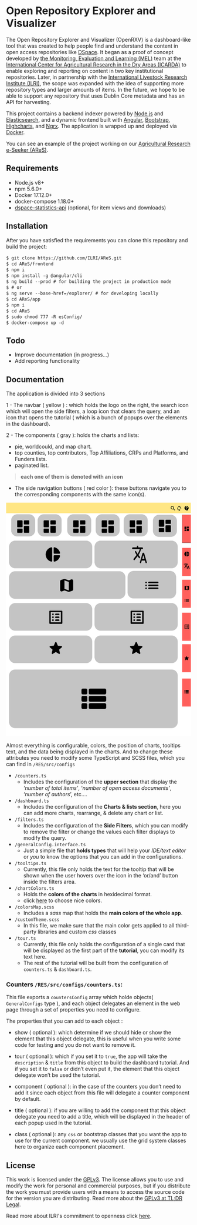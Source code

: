 # Open Repository Explorer and Visualizer

The Open Repository Explorer and Visualizer (OpenRXV) is a dashboard-like tool that was created to help people find and understand the content in open access repositories like [DSpace](https://duraspace.org/dspace). It began as a proof of concept developed by [the Monitoring, Evaluation and Learning (MEL)](https://mel.cgiar.org) team at the [International Center for Agricultural Research in the Dry Areas (ICARDA)](https://www.icarda.org) to enable exploring and reporting on content in two key institutional repositories. Later, in partnership with the [International Livestock Research Institute (ILRI)](https://www.ilri.org), the scope was expanded with the idea of supporting more repository types and larger amounts of items. In the future, we hope to be able to support any repository that uses Dublin Core metadata and has an API for harvesting.

This project contains a backend indexer powered by [Node.js](https://nodejs.org/) and [Elasticsearch](https://www.elastic.co), and a dynamic frontend built with [Angular](https://angular.io), [Bootstrap](https://getbootstrap.com), [Highcharts](https://www.highcharts.com/), and [Ngrx](https://ngrx.io/). The application is wrapped up and deployed via [Docker](https://www.docker.com/).

You can see an example of the project working on our [Agricultural Research e-Seeker (AReS)](https://cgspace.cgiar.org/explorer/).

## Requirements

- Node.js v8+
- npm 5.6.0+
- Docker 17.12.0+
- docker-compose 1.18.0+
- [dspace-statistics-api](https://github.com/ilri/dspace-statistics-api) (optional, for item views and downloads)

## Installation

After you have satisfied the requirements you can clone this repository and build the project:

```console
$ git clone https://github.com/ILRI/AReS.git
$ cd AReS/frontend
$ npm i
$ npm install -g @angular/cli
$ ng build --prod # for building the project in production mode
$ # or
$ ng serve --base-href=/explorer/ # for developing locally
$ cd AReS/app
$ npm i
$ cd AReS
$ sudo chmod 777 -R esConfig/
$ docker-compose up -d
```

## Todo

- Improve documentation (in progress...)
- Add reporting functionality

## Documentation
The application is divided into 3 sections

1 - The navbar ( yellow ) : which holds the logo on the right, the search icon which will open the side filters, a loop icon that clears the query, and an icon that opens the tutorial ( which is a bunch of popups over the elements in the dashboard).

2 - The components ( gray ):  holds the charts and lists: 
- pie, worldcould, and map chart.
- top counties, top contributors, Top Affiliations, CRPs and Platforms, and Funders lists.
- paginated list.

> **each one of them is denoted with an icon**

- The side navigation buttons ( red color ): these buttons navigate you to the corresponding components with the same icon(s).

![App structure image](docs/images/app-struct.png)

Almost everything is configurable, colors, the position of charts, tooltips text, and the data being displayed in the charts.
And to change these attributes you need to modify some TypeScript and SCSS files, which you can find in
`/RES/src/configs`
- `/counters.ts` 
	- Includes the configuration of the **upper section** that display the ‘*number of total items’*, ‘*number of open access documents’*, ‘*number of authors*’, etc.…
- `/dashboard.ts`
	- Includes the configuration of the **Charts & lists section**, here you can add more charts, rearrange, & delete any chart or list.
- `/filters.ts`
	- Includes the configuration of the **Side Filters**, which you can modify to remove the filter or change the values each filter displays to modify the query.
- `/generalConfig.interface.ts`
	- Just a simple file that **holds types** that will help your *IDE/text editor* or *you* to know the options that you can add in the configurations.
- `/tooltips.ts`
	- Currently, this file only holds the text for the tooltip that will be shown when the user hovers over the icon in the ‘or/and’ button inside the filters area.
- `/chartColors.ts`
	- Holds the **colors of the charts** in hexidecimal format.
	- click [here](https://color.adobe.com/explore) to choose nice colors.
- `/colorsMap.scss`
	- Includes a *sass* map that holds the **main colors of the whole app**.
- `/customTheme.scss`
	- In this file, we make sure that the main color gets applied to all third-party libraries and custom *css* classes
- `/tour.ts`
	- Currently, this file only holds the configuration of a single card that will be displayed as the first part of the **tutorial**, you can modify its text here.
	- The rest of the tutorial will be built from the configuration of `counters.ts` & `dashboard.ts`.


### Counters `/RES/src/configs/counters.ts`: 

This file exports a `countersConfig` array which holde objects( `GeneralConfigs` type ), and each object delegates an element in the web page through a set of properties you need to configure.

The properties that you can add to each object :

- show ( optional ): which determine if we should hide or show the element that this object delegate, this is useful when you write some code for testing and you do not want to remove it.

- tour ( optional ): which if you set it to `true`, the app will take the `description` & `title` from this object to build the dashboard tutorial. And if you set it to `false` or didn’t even put it, the element that this object delegate won’t be used the tutorial.

- component ( optional ): in the case of the counters you don’t need to add it since each object from this file will delegate a counter component by default.

- title ( optional ): if you are willing to add the component that this object delegate you need to add a title, which will be displayed in the header of each popup used in the tutorial.

- class ( optional ): any `css` or bootstrap classes that you want the app to use for the current component. we usually use the grid system classes here to organize each component placement.


## License

This work is licensed under the [GPLv3](https://www.gnu.org/licenses/gpl-3.0.en.html). The license allows you to use and modify the work for personal and commercial purposes, but if you distribute the work you must provide users with a means to access the source code for the version you are distributing. Read more about the [GPLv3 at TL;DR Legal](<https://tldrlegal.com/license/gnu-general-public-license-v3-(gpl-3)>).

Read more about ILRI's commitment to openness click [here](https://www.ilri.org/open).
